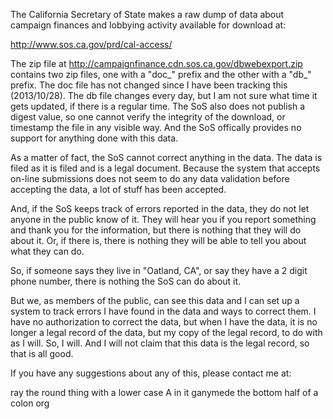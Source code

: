 The California Secretary of State makes a raw dump of data about campaign finances and lobbying activity available for download at:

http://www.sos.ca.gov/prd/cal-access/

The zip file at http://campaignfinance.cdn.sos.ca.gov/dbwebexport.zip contains two zip files, one with a "doc_" prefix and the other with a "db_" prefix. The doc file has not changed since I have been tracking this (2013/10/28). The db file changes every day, but I am not sure what time it gets updated, if there is a regular time. The SoS also does not publish a digest value, so one cannot verify the integrity of the download, or timestamp the file in any visible way. And the SoS offically provides no support for anything done with this data.

As a matter of fact, the SoS cannot correct anything in the data. The data is filed as it is filed and is a legal document. Because the system that accepts on-line submissions does not seem to do any data validation before accepting the data, a lot of stuff has been accepted.

And, if the SoS keeps track of errors reported in the data, they do not let anyone in the public know of it. They will hear you if you report something and thank you for the information, but there is nothing that they will do about it. Or, if there is, there is nothing they will be able to tell you about what they can do.

So, if someone says they live in "Oatland, CA", or say they have a 2 digit phone number, there is nothing the SoS can do about it.

But we, as members of the public, can see this data and I can set up a system to track errors I have found in the data and ways to correct them. I have no authorization to correct the data, but when I have the data, it is no longer a legal record of the data, but my copy of the legal record, to do with as I will. So, I will. And I will not claim that this data is the legal record, so that is all good.

If you have any suggestions about any of this, please contact me at:

ray the round thing with a lower case A in it ganymede the bottom half of a colon org
